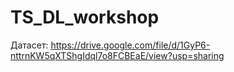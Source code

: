# TS_DL_workshop


Датасет: https://drive.google.com/file/d/1GyP6-nttrnKW5qXTShgIdql7o8FCBEaE/view?usp=sharing
